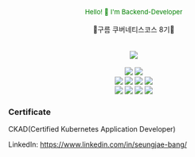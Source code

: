 <div align="center">
  <font size="2em" color="green">Hello! 👋</font>
  <font size="2em" color="green">I'm Backend-Developer</font>
</div>

<br/>
<div align="center">
🐬구름 쿠버네티스코스 8기🐬
</div>
<br/><br/>
<div align="center">
<img src="https://capsule-render.vercel.app/api?type=waving&color=6884F6&height=200&section=header&text=Seungjae_Github&fontSize=90" />
</div>
<br/>


<div align="center">
  <img src="https://img.shields.io/badge/spring-0B8F45?style=for-the-badge&logo=spring&logoColor=white">
  <img src="https://img.shields.io/badge/spring_cloud-34C265?style=for-the-badge&logo=spring_cloud&logoColor=white">
</div>

<div align="center">
  <img src="https://img.shields.io/badge/docker-209BDD?style=for-the-badge&logo=docker&logoColor=white">
  <img src="https://img.shields.io/badge/kubernetes-146BC8?style=for-the-badge&logo=kubernetes&logoColor=white">
  <img src="https://img.shields.io/badge/jenkins-D54F10?style=for-the-badge&logo=jenkins&logoColor=white">
  <img src="https://img.shields.io/badge/aws-BCB10B?style=for-the-badge&logo=amazon&logoColor=white">
</div>
<div align="center">
  <img src="https://img.shields.io/badge/mysql-0B718F?style=for-the-badge&logo=mysql&logoColor=white">
  <img src="https://img.shields.io/badge/kafka-391BC1?style=for-the-badge&logo=kafka&logoColor=white">
  <img src="https://img.shields.io/badge/redis-E40404?style=for-the-badge&logo=redis&logoColor=white">
  <img src="https://img.shields.io/badge/elk-A46B0D?style=for-the-badge&logo=elk&logoColor=white">

</div>

### Certificate
CKAD(Certified Kubernetes Application Developer)

LinkedIn: https://www.linkedin.com/in/seungjae-bang/

